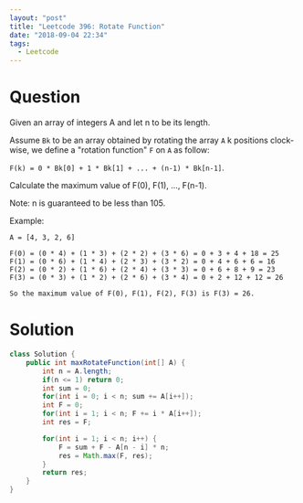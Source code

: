 ```yaml
---
layout: "post"
title: "Leetcode 396: Rotate Function"
date: "2018-09-04 22:34"
tags:
  - Leetcode
---
```


# Question
Given an array of integers A and let n to be its length.

Assume `Bk` to be an array obtained by rotating the array `A` k positions clock-wise, we define a "rotation function" `F` on `A` as follow:

`F(k) = 0 * Bk[0] + 1 * Bk[1] + ... + (n-1) * Bk[n-1]`.

Calculate the maximum value of F(0), F(1), ..., F(n-1).

Note:
n is guaranteed to be less than 105.

Example:

```
A = [4, 3, 2, 6]

F(0) = (0 * 4) + (1 * 3) + (2 * 2) + (3 * 6) = 0 + 3 + 4 + 18 = 25
F(1) = (0 * 6) + (1 * 4) + (2 * 3) + (3 * 2) = 0 + 4 + 6 + 6 = 16
F(2) = (0 * 2) + (1 * 6) + (2 * 4) + (3 * 3) = 0 + 6 + 8 + 9 = 23
F(3) = (0 * 3) + (1 * 2) + (2 * 6) + (3 * 4) = 0 + 2 + 12 + 12 = 26

So the maximum value of F(0), F(1), F(2), F(3) is F(3) = 26.
```

# Solution
```java
class Solution {
    public int maxRotateFunction(int[] A) {
        int n = A.length;
        if(n <= 1) return 0;
        int sum = 0;
        for(int i = 0; i < n; sum += A[i++]);
        int F = 0;
        for(int i = 1; i < n; F += i * A[i++]);
        int res = F;

        for(int i = 1; i < n; i++) {
            F = sum + F - A[n - i] * n;
            res = Math.max(F, res);
        }
        return res;
    }
}
```
